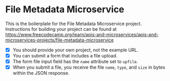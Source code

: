 # File Metadata Microservice

This is the boilerplate for the File Metadata Microservice project. Instructions for building your project can be found at https://www.freecodecamp.org/learn/apis-and-microservices/apis-and-microservices-projects/file-metadata-microservice

- [x] You should provide your own project, not the example URL.
- [x] You can submit a form that includes a file upload.
- [x] The form file input field has the `name` attribute set to `upfile`.
- [x] When you submit a file, you receive the file `name`, `type`, and `size` in bytes within the JSON response.
